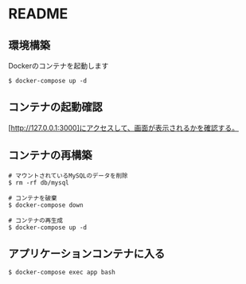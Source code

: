 # README

## 環境構築
Dockerのコンテナを起動します

```
$ docker-compose up -d
```

## コンテナの起動確認
[http://127.0.0.1:3000]にアクセスして、画面が表示されるかを確認する。

## コンテナの再構築
```
# マウントされているMySQLのデータを削除
$ rm -rf db/mysql

# コンテナを破棄
$ docker-compose down

# コンテナの再生成
$ docker-compose up -d
```

## アプリケーションコンテナに入る
```
$ docker-compose exec app bash
```